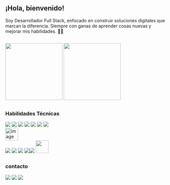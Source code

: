 ## ¡Hola, bienvenido! 

Soy Desarrollador Full Stack, enfocado en construir soluciones digitales que marcan la diferencia. Siempre con ganas de aprender cosas nuevas y mejorar mis habilidades. 🧑‍💻
##

 <img height="180em" src="https://github-readme-stats.vercel.app/api?username=EIAHRJAY&show_icons=true&theme=dark"> <img height="180em" src="https://github-readme-stats.vercel.app/api/top-langs/?username=EIAHRJAY&layout=compact&theme=dark">
 
 
 ##
 
 ### Habilidades Técnicas
 <img src="https://img.shields.io/badge/HTML5-E34F26?style=for-the-badge&logo=html5&logoColor=white"/> <img src="https://img.shields.io/badge/CSS3-1572B6?style=for-the-badge&logo=css3&logoColor=white"/> <img src="https://img.shields.io/badge/JavaScript-F7DF1E?style=for-the-badge&logo=javascript&logoColor=black"/> <img src="https://img.shields.io/badge/React-20232A?style=for-the-badge&logo=react&logoColor=61DAFB"/> <img src="https://img.shields.io/badge/Bootstrap-563D7C?style=for-the-badge&logo=bootstrap&logoColor=white"/> 
<img src="https://img.shields.io/badge/Python-3776AB?style=for-the-badge&logo=python&logoColor=white"/> <img src="https://img.shields.io/badge/Flask-000000?style=for-the-badge&logo=flask&logoColor=white"/> <img src="https://github.com/user-attachments/assets/81b0c579-1f19-469b-97a1-f72aaca7770a" alt="image" style="display: flex; " width="40" /><img src="https://img.shields.io/badge/MySQL-00000F?style=for-the-badge&logo=mysql&logoColor=white">
<img src="https://img.shields.io/badge/C-00599C?style=for-the-badge&logo=c&logoColor=white"> <img src="https://img.shields.io/badge/Shell_Script-121011?style=for-the-badge&logo=gnu-bash&logoColor=white">
 <img src="https://img.shields.io/badge/GIT-E44C30?style=for-the-badge&logo=git&logoColor=white"><img src="https://img.shields.io/badge/GitHub-100000?style=for-the-badge&logo=github&logoColor=white"> 
<img src="https://github.com/user-attachments/assets/e58e170e-bb7a-447b-b84e-b91fd6a1b3b8" width="40">
##
### contacto
<a href="https://www.linkedin.com/in/eduardoribeiro-eiahrjay/"><img src="https://img.shields.io/badge/LinkedIn-0077B5?style=for-the-badge&logo=linkedin&logoColor=white"/></a> 
<a href="https://wa.me/34611283538
"><img src="https://img.shields.io/badge/WhatsApp-25D366?style=for-the-badge&logo=whatsapp&logoColor=white" /></a>
<a href="mailto:er70302409@gmail.com"> <img src="https://img.shields.io/badge/Gmail-D14836?style=for-the-badge&logo=gmail&logoColor=white"></a>





